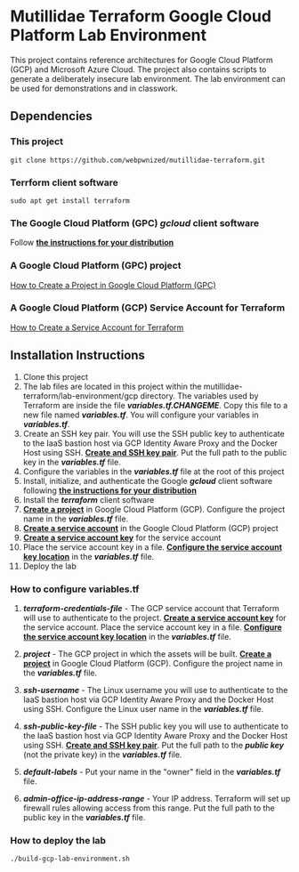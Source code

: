 # Mutillidae Terraform Google Cloud Platform Lab Environment

This project contains reference architectures for Google Cloud Platform (GCP) and Microsoft Azure Cloud. The project also contains scripts to generate a deliberately insecure lab environment. The lab environment can be used for demonstrations and in classwork.

## Dependencies

### This project
`git clone https://github.com/webpwnized/mutillidae-terraform.git`

### Terrform client software
`sudo apt get install terraform`

### The Google Cloud Platform (GPC) *gcloud* client software

Follow [**the instructions for your distribution**](https://cloud.google.com/sdk/docs/install#linux "the instructions for your distribution")

### A Google Cloud Platform (GPC) project

[How to Create a Project in Google Cloud Platform (GPC)](https://www.youtube.com/watch?v=qUgfKkeJ29Y "How to Create a Project in Google Cloud Platform (GPC)")

### A Google Cloud Platform (GCP) Service Account for Terraform

[How to Create a Service Account for Terraform](https://www.youtube.com/watch?v=hMcVrKgX30w "How to Create a Service Account for Terraform")

## Installation Instructions

1. Clone this project
2. The lab files are located in this project within the mutillidae-terraform/lab-environment/gcp directory. The variables used by Terraform are inside the file ***variables.tf.CHANGEME***. Copy this file to a new file named ***variables.tf***. You will configure your variables in ***variables.tf***.
3. Create an SSH key pair. You will use the SSH public key to authenticate to the IaaS bastion host via GCP Identity Aware Proxy and the Docker Host using SSH. [**Create and SSH key pair**](https://www.youtube.com/watch?v=eUwOlc9HfZs "Linux Basics: How to Create SSH Key"). Put the full path to the public key in the ***variables.tf*** file.
4. Configure the variables in the ***variables.tf*** file at the root of this project
5. Install, initialize, and authenticate the Google ***gcloud*** client software following [**the instructions for your distribution**](https://cloud.google.com/sdk/docs/install#linux "the instructions for your distribution")
6. Install the ***terraform*** client software 
7. [**Create a project**](https://www.youtube.com/watch?v=qUgfKkeJ29Y "How to Create a Project in Google Cloud Platform (GPC)") in Google Cloud Platform (GCP). Configure the project name in the ***variables.tf*** file.
8. [**Create a service account**](https://www.youtube.com/watch?v=hMcVrKgX30w "How to Create a Service Account for Terraform") in the Google Cloud Platform (GCP) project
9. [**Create a service account key**](https://www.youtube.com/watch?v=hMcVrKgX30w "How to Create a Service Account for Terraform") for the service account
10. Place the service account key in a file. [**Configure the service account key location**](https://www.youtube.com/watch?v=hMcVrKgX30w "How to Create a Service Account for Terraform") in the ***variables.tf*** file.
11. Deploy the lab

### How to configure variables.tf

1. ***terraform-credentials-file*** - The GCP service account that Terraform will use to authenticate to the project. [**Create a service account key**](https://www.youtube.com/watch?v=hMcVrKgX30w "How to Create a Service Account for Terraform") for the service account. Place the service account key in a file. [**Configure the service account key location**](https://www.youtube.com/watch?v=hMcVrKgX30w "How to Create a Service Account for Terraform") in the ***variables.tf*** file.

2. ***project*** - The GCP project in which the assets will be built. [**Create a project**](https://www.youtube.com/watch?v=qUgfKkeJ29Y "How to Create a Project in Google Cloud Platform (GPC)") in Google Cloud Platform (GCP). Configure the project name in the ***variables.tf*** file.

3. ***ssh-username*** - The Linux username you will use to authenticate to the IaaS bastion host via GCP Identity Aware Proxy and the Docker Host using SSH. Configure the Linux user name in the ***variables.tf*** file.

4. ***ssh-public-key-file*** - The SSH public key you will use to authenticate to the IaaS bastion host via GCP Identity Aware Proxy and the Docker Host using SSH. [**Create and SSH key pair**](https://www.youtube.com/watch?v=eUwOlc9HfZs "Linux Basics: How to Create SSH Key"). Put the full path to the ***public key*** (not the private key) in the ***variables.tf*** file.

5. ***default-labels*** - Put your name in the "owner" field in the ***variables.tf*** file.

6. ***admin-office-ip-address-range*** - Your IP address. Terraform will set up firewall rules allowing access from this range. Put the full path to the public key in the ***variables.tf*** file.

### How to deploy the lab

`./build-gcp-lab-environment.sh`

